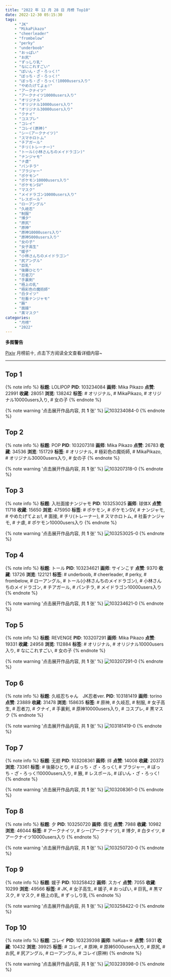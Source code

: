 ```yaml
---
title: "2022 年 12 月 28 日 月榜 Top10"
date: 2022-12-30 05:15:30
tags:
    - "JK"
    - "MikaPikazo"
    - "cheerleader"
    - "frombelow"
    - "perky"
    - "underboob"
    - "おっぱい"
    - "お尻"
    - "ずっしり乳"
    - "なにこれすごい"
    - "ぼいん・ざ・ろっく!"
    - "ぼっち・ざ・ろっく!"
    - "ぼっち・ざ・ろっく!10000users入り"
    - "やめたげてよぉ!"
    - "アークナイツ"
    - "アークナイツ10000users入り"
    - "オリジナル"
    - "オリジナル10000users入り"
    - "オリジナル30000users入り"
    - "クナイ"
    - "コスプレ"
    - "コレイ"
    - "コレイ(原神)"
    - "シー(アークナイツ)"
    - "スマホロトム"
    - "チアガール"
    - "チリ(トレーナー)"
    - "トール(小林さんちのメイドラゴン)"
    - "ナンジャモ"
    - "ナ虐"
    - "パンチラ"
    - "ブラジャー"
    - "ポケモン"
    - "ポケモン10000users入り"
    - "ポケモンSV"
    - "マスク"
    - "メイドラゴン10000users入り"
    - "レスポール"
    - "ローアングル"
    - "久岐忍"
    - "制服"
    - "博夕"
    - "原尻"
    - "原神"
    - "原神10000users入り"
    - "原神5000users入り"
    - "女の子"
    - "女子高生"
    - "媛子"
    - "小林さんちのメイドラゴン"
    - "尻アングル"
    - "巨乳"
    - "後藤ひとり"
    - "忍者刀"
    - "手裏剣"
    - "極上の乳"
    - "極彩色の魔術師"
    - "白タイツ"
    - "社畜ナンジャモ"
    - "腋"
    - "面接"
    - "黒マスク"
categories:
    - "月榜"
    - "2022"
---
```


<i class="fa fa-triangle-exclamation"></i>**多图警告**<i class="fa fa-triangle-exclamation"></i>

[Pixiv](https://www.pixiv.net/) 月榜前十, 点击下方阅读全文查看详细内容~

<!-- more -->

---

## Top 1

{% note info %}
**标题**: LOLIPOP
**PID**: 103234084 **画师**: Mika Pikazo
**点赞**: 22991 **收藏**: 28051 **浏览**: 138242
**标签**: # オリジナル, # MikaPikazo, # オリジナル10000users入り, # 女の子
{% endnote %}

{% note warning '点击展开作品内容, 共 **1** 张' %}
![103234084-0](https://i.pixiv.re/img-original/img/2022/12/01/00/00/03/103234084_p0.png)
{% endnote %}

## Top 2

{% note info %}
**标题**: POP
**PID**: 103207318 **画师**: Mika Pikazo
**点赞**: 26783 **收藏**: 34536 **浏览**: 151729
**标签**: # オリジナル, # 極彩色の魔術師, # MikaPikazo, # オリジナル30000users入り, # 女の子
{% endnote %}

{% note warning '点击展开作品内容, 共 **1** 张' %}
![103207318-0](https://i.pixiv.re/img-original/img/2022/11/30/00/02/24/103207318_p0.png)
{% endnote %}

## Top 3

{% note info %}
**标题**: 入社面接ナンジャモ
**PID**: 103253025 **画师**: 球体X
**点赞**: 11718 **收藏**: 15650 **浏览**: 475950
**标签**: # ポケモン, # ポケモンSV, # ナンジャモ, # やめたげてよぉ!, # 面接, # チリ(トレーナー), # スマホロトム, # 社畜ナンジャモ, # ナ虐, # ポケモン10000users入り
{% endnote %}

{% note warning '点击展开作品内容, 共 **1** 张' %}
![103253025-0](https://i.pixiv.re/img-original/img/2022/12/01/19/45/53/103253025_p0.png)
{% endnote %}

## Top 4

{% note info %}
**标题**: トール
**PID**: 103234621 **画师**: サインこす
**点赞**: 9370 **收藏**: 13726 **浏览**: 122121
**标签**: # underboob, # cheerleader, # perky, # frombelow, # ローアングル, # トール(小林さんちのメイドラゴン), # 小林さんちのメイドラゴン, # チアガール, # パンチラ, # メイドラゴン10000users入り
{% endnote %}

{% note warning '点击展开作品内容, 共 **1** 张' %}
![103234621-0](https://i.pixiv.re/img-original/img/2022/12/01/00/17/25/103234621_p0.png)
{% endnote %}

## Top 5

{% note info %}
**标题**: REVENGE
**PID**: 103207291 **画师**: Mika Pikazo
**点赞**: 19331 **收藏**: 24958 **浏览**: 112884
**标签**: # オリジナル, # オリジナル10000users入り, # なにこれすごい, # 女の子
{% endnote %}

{% note warning '点击展开作品内容, 共 **1** 张' %}
![103207291-0](https://i.pixiv.re/img-original/img/2022/11/30/00/01/42/103207291_p0.png)
{% endnote %}

## Top 6

{% note info %}
**标题**: 久岐忍ちゃん　JK忍者ver.
**PID**: 103181419 **画师**: torino
**点赞**: 23889 **收藏**: 31478 **浏览**: 158635
**标签**: # 原神, # 久岐忍, # 制服, # 女子高生, # 忍者刀, # クナイ, # 手裏剣, # 原神10000users入り, # コスプレ, # 黒マスク
{% endnote %}

{% note warning '点击展开作品内容, 共 **1** 张' %}
![103181419-0](https://i.pixiv.re/img-original/img/2022/11/29/14/28/55/103181419_p0.jpg)
{% endnote %}

## Top 7

{% note info %}
**标题**: 无题
**PID**: 103208361 **画师**: 绊
**点赞**: 14008 **收藏**: 20373 **浏览**: 73361
**标签**: # 後藤ひとり, # ぼっち・ざ・ろっく!, # ブラジャー, # ぼっち・ざ・ろっく!10000users入り, # 腋, # レスポール, # ぼいん・ざ・ろっく!
{% endnote %}

{% note warning '点击展开作品内容, 共 **1** 张' %}
![103208361-0](https://i.pixiv.re/img-original/img/2022/11/30/00/31/47/103208361_p0.jpg)
{% endnote %}

## Top 8

{% note info %}
**标题**: 夕
**PID**: 103250720 **画师**: 儒宅
**点赞**: 7988 **收藏**: 10982 **浏览**: 46044
**标签**: # アークナイツ, # シー(アークナイツ), # 博夕, # 白タイツ, # アークナイツ10000users入り
{% endnote %}

{% note warning '点击展开作品内容, 共 **1** 张' %}
![103250720-0](https://i.pixiv.re/img-original/img/2022/12/01/18/00/25/103250720_p0.jpg)
{% endnote %}

## Top 9

{% note info %}
**标题**: 媛子
**PID**: 103258422 **画师**: スカイ
**点赞**: 7055 **收藏**: 10299 **浏览**: 49566
**标签**: # JK, # 女子高生, # 媛子, # おっぱい, # 巨乳, # 黒マスク, # マスク, # 極上の乳, # ずっしり乳
{% endnote %}

{% note warning '点击展开作品内容, 共 **1** 张' %}
![103258422-0](https://i.pixiv.re/img-original/img/2022/12/01/22/43/12/103258422_p0.jpg)
{% endnote %}

## Top 10

{% note info %}
**标题**: コレイ
**PID**: 103239398 **画师**: haKua=☆
**点赞**: 5931 **收藏**: 10432 **浏览**: 39925
**标签**: # コレイ, # 原神, # 原神5000users入り, # 原尻, # お尻, # 尻アングル, # ローアングル, # コレイ(原神)
{% endnote %}

{% note warning '点击展开作品内容, 共 **1** 张' %}
![103239398-0](https://i.pixiv.re/img-original/img/2022/12/01/03/59/54/103239398_p0.jpg)
{% endnote %}
